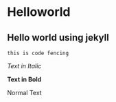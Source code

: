 # Helloworld
## Hello world using jekyll

`this is code fencing`

*Text in Italic*

**Text in Bold**

Normal Text